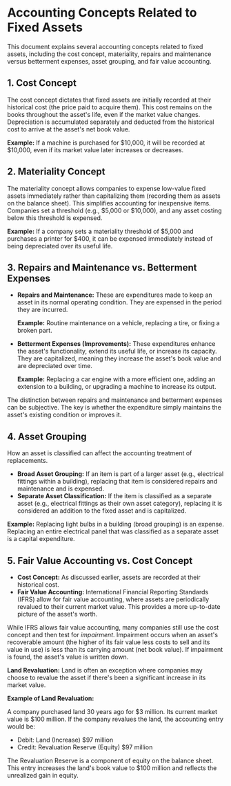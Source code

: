 # Accounting Concepts Related to Fixed Assets

This document explains several accounting concepts related to fixed assets, including the cost concept, materiality, repairs and maintenance versus betterment expenses, asset grouping, and fair value accounting.

## 1. Cost Concept

The cost concept dictates that fixed assets are initially recorded at their historical cost (the price paid to acquire them). This cost remains on the books throughout the asset's life, even if the market value changes. Depreciation is accumulated separately and deducted from the historical cost to arrive at the asset's net book value.

**Example:** If a machine is purchased for $10,000, it will be recorded at $10,000, even if its market value later increases or decreases.

## 2. Materiality Concept

The materiality concept allows companies to expense low-value fixed assets immediately rather than capitalizing them (recording them as assets on the balance sheet). This simplifies accounting for inexpensive items. Companies set a threshold (e.g., $5,000 or $10,000), and any asset costing below this threshold is expensed.

**Example:** If a company sets a materiality threshold of $5,000 and purchases a printer for $400, it can be expensed immediately instead of being depreciated over its useful life.

## 3. Repairs and Maintenance vs. Betterment Expenses

*   **Repairs and Maintenance:** These are expenditures made to keep an asset in its normal operating condition. They are expensed in the period they are incurred.

    **Example:** Routine maintenance on a vehicle, replacing a tire, or fixing a broken part.
*   **Betterment Expenses (Improvements):** These expenditures enhance the asset's functionality, extend its useful life, or increase its capacity. They are capitalized, meaning they increase the asset's book value and are depreciated over time.

    **Example:** Replacing a car engine with a more efficient one, adding an extension to a building, or upgrading a machine to increase its output.

The distinction between repairs and maintenance and betterment expenses can be subjective. The key is whether the expenditure simply maintains the asset's existing condition or improves it.

## 4. Asset Grouping

How an asset is classified can affect the accounting treatment of replacements.

*   **Broad Asset Grouping:** If an item is part of a larger asset (e.g., electrical fittings within a building), replacing that item is considered repairs and maintenance and is expensed.
*   **Separate Asset Classification:** If the item is classified as a separate asset (e.g., electrical fittings as their own asset category), replacing it is considered an addition to the fixed asset and is capitalized.

**Example:** Replacing light bulbs in a building (broad grouping) is an expense. Replacing an entire electrical panel that was classified as a separate asset is a capital expenditure.

## 5. Fair Value Accounting vs. Cost Concept

*   **Cost Concept:** As discussed earlier, assets are recorded at their historical cost.
*   **Fair Value Accounting:** International Financial Reporting Standards (IFRS) allow for fair value accounting, where assets are periodically revalued to their current market value. This provides a more up-to-date picture of the asset's worth.

While IFRS allows fair value accounting, many companies still use the cost concept and then test for *impairment*. Impairment occurs when an asset's recoverable amount (the higher of its fair value less costs to sell and its value in use) is less than its carrying amount (net book value). If impairment is found, the asset's value is written down.

**Land Revaluation:** Land is often an exception where companies may choose to revalue the asset if there's been a significant increase in its market value.

**Example of Land Revaluation:**

A company purchased land 30 years ago for $3 million. Its current market value is $100 million. If the company revalues the land, the accounting entry would be:

*   Debit: Land (Increase) $97 million
*   Credit: Revaluation Reserve (Equity) $97 million

The Revaluation Reserve is a component of equity on the balance sheet. This entry increases the land's book value to $100 million and reflects the unrealized gain in equity.
